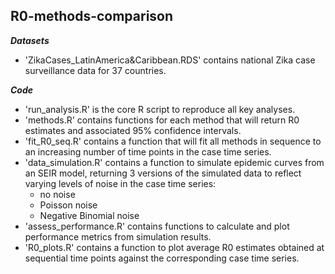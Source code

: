 ## R0-methods-comparison

***Datasets***
- 'ZikaCases_LatinAmerica&Caribbean.RDS' contains national Zika case surveillance data for 37 countries.


***Code***
- 'run_analysis.R' is the core R script to reproduce all key analyses.
- 'methods.R' contains functions for each method that will return R0 estimates and associated 95% confidence intervals.
- 'fit_R0_seq.R' contains a function that will fit all methods in sequence to an increasing number of time points in the case time series.
- 'data_simulation.R' contains a function to simulate epidemic curves from an SEIR model, returning 3 versions of the simulated data to reflect varying levels of noise in the case time series:
   - no noise
   - Poisson noise
   - Negative Binomial noise
- 'assess_performance.R' contains functions to calculate and plot performance metrics from simulation results.
- 'R0_plots.R' contains a function to plot average R0 estimates obtained at sequential time points against the corresponding case time series.


